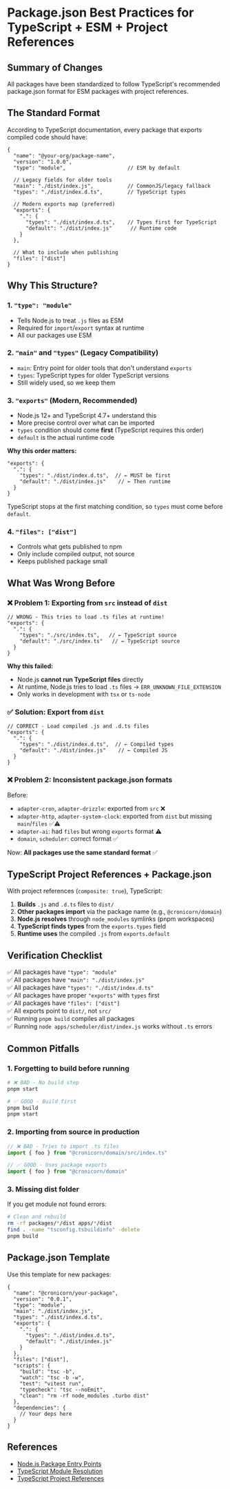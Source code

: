 # Package.json Best Practices for TypeScript + ESM + Project References

## Summary of Changes

All packages have been standardized to follow TypeScript's recommended package.json format for ESM packages with project references.

## The Standard Format

According to TypeScript documentation, every package that exports compiled code should have:

```jsonc
{
  "name": "@your-org/package-name",
  "version": "1.0.0",
  "type": "module",                    // ESM by default
  
  // Legacy fields for older tools
  "main": "./dist/index.js",           // CommonJS/legacy fallback
  "types": "./dist/index.d.ts",        // TypeScript types
  
  // Modern exports map (preferred)
  "exports": {
    ".": {
      "types": "./dist/index.d.ts",    // Types first for TypeScript
      "default": "./dist/index.js"      // Runtime code
    }
  },
  
  // What to include when publishing
  "files": ["dist"]
}
```

## Why This Structure?

### 1. **`"type": "module"`**
- Tells Node.js to treat `.js` files as ESM
- Required for `import`/`export` syntax at runtime
- All our packages use ESM

### 2. **`"main"` and `"types"`** (Legacy Compatibility)
- `main`: Entry point for older tools that don't understand `exports`
- `types`: TypeScript types for older TypeScript versions
- Still widely used, so we keep them

### 3. **`"exports"`** (Modern, Recommended)
- Node.js 12+ and TypeScript 4.7+ understand this
- More precise control over what can be imported
- `types` condition should come **first** (TypeScript requires this order)
- `default` is the actual runtime code

**Why this order matters:**
```jsonc
"exports": {
  ".": {
    "types": "./dist/index.d.ts",  // ← MUST be first
    "default": "./dist/index.js"    // ← Then runtime
  }
}
```

TypeScript stops at the first matching condition, so `types` must come before `default`.

### 4. **`"files": ["dist"]`**
- Controls what gets published to npm
- Only include compiled output, not source
- Keeps published package small

## What Was Wrong Before

### ❌ Problem 1: Exporting from `src` instead of `dist`

```jsonc
// WRONG - This tries to load .ts files at runtime!
"exports": {
  ".": {
    "types": "./src/index.ts",   // ← TypeScript source
    "default": "./src/index.ts"   // ← TypeScript source
  }
}
```

**Why this failed:**
- Node.js **cannot run TypeScript files** directly
- At runtime, Node.js tries to load `.ts` files → `ERR_UNKNOWN_FILE_EXTENSION`
- Only works in development with `tsx` or `ts-node`

### ✅ Solution: Export from `dist`

```jsonc
// CORRECT - Load compiled .js and .d.ts files
"exports": {
  ".": {
    "types": "./dist/index.d.ts",  // ← Compiled types
    "default": "./dist/index.js"    // ← Compiled JS
  }
}
```

### ❌ Problem 2: Inconsistent package.json formats

Before:
- `adapter-cron`, `adapter-drizzle`: exported from `src` ❌
- `adapter-http`, `adapter-system-clock`: exported from `dist` but missing `main`/`files` ✅⚠️
- `adapter-ai`: had `files` but wrong `exports` format ⚠️
- `domain`, `scheduler`: correct format ✅

Now: **All packages use the same standard format** ✅

## TypeScript Project References + Package.json

With project references (`composite: true`), TypeScript:
1. **Builds** `.js` and `.d.ts` files to `dist/`
2. **Other packages import** via the package name (e.g., `@cronicorn/domain`)
3. **Node.js resolves** through `node_modules` symlinks (pnpm workspaces)
4. **TypeScript finds types** from the `exports.types` field
5. **Runtime uses** the compiled `.js` from `exports.default`

## Verification Checklist

✅ All packages have `"type": "module"`  
✅ All packages have `"main": "./dist/index.js"`  
✅ All packages have `"types": "./dist/index.d.ts"`  
✅ All packages have proper `"exports"` with `types` first  
✅ All packages have `"files": ["dist"]`  
✅ All exports point to `dist/`, not `src/`  
✅ Running `pnpm build` compiles all packages  
✅ Running `node apps/scheduler/dist/index.js` works without `.ts` errors  

## Common Pitfalls

### 1. **Forgetting to build before running**
```bash
# ❌ BAD - No build step
pnpm start

# ✅ GOOD - Build first
pnpm build
pnpm start
```

### 2. **Importing from source in production**
```typescript
// ❌ BAD - Tries to import .ts files
import { foo } from "@cronicorn/domain/src/index.ts"

// ✅ GOOD - Uses package exports
import { foo } from "@cronicorn/domain"
```

### 3. **Missing dist folder**
If you get module not found errors:
```bash
# Clean and rebuild
rm -rf packages/*/dist apps/*/dist
find . -name "tsconfig.tsbuildinfo" -delete
pnpm build
```

## Package.json Template

Use this template for new packages:

```jsonc
{
  "name": "@cronicorn/your-package",
  "version": "0.0.1",
  "type": "module",
  "main": "./dist/index.js",
  "types": "./dist/index.d.ts",
  "exports": {
    ".": {
      "types": "./dist/index.d.ts",
      "default": "./dist/index.js"
    }
  },
  "files": ["dist"],
  "scripts": {
    "build": "tsc -b",
    "watch": "tsc -b -w",
    "test": "vitest run",
    "typecheck": "tsc --noEmit",
    "clean": "rm -rf node_modules .turbo dist"
  },
  "dependencies": {
    // Your deps here
  }
}
```

## References

- [Node.js Package Entry Points](https://nodejs.org/api/packages.html#package-entry-points)
- [TypeScript Module Resolution](https://www.typescriptlang.org/docs/handbook/module-resolution.html)
- [TypeScript Project References](https://www.typescriptlang.org/docs/handbook/project-references.html)
